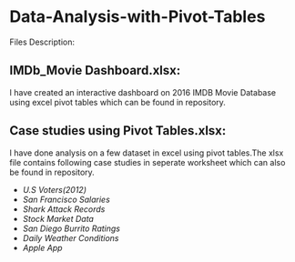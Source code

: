 # Data-Analysis-with-Pivot-Tables


Files Description:
## IMDb_Movie Dashboard.xlsx:

I have created an interactive dashboard on 2016 IMDB Movie Database using excel pivot tables which can be found in repository.

## Case studies using Pivot Tables.xlsx:

I have done analysis on a few dataset in excel using pivot tables.The xlsx file contains following case studies in seperate worksheet which can also be found in repository.

* *U.S Voters(2012)* 
* *San Francisco Salaries*
* *Shark Attack Records*
* *Stock Market Data*
* *San Diego Burrito Ratings*
* *Daily Weather Conditions*
* *Apple App*


